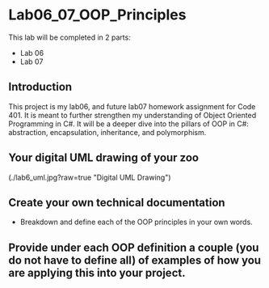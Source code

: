 # Lab06_07_OOP_Principles

This lab will be completed in 2 parts:

- Lab 06
- Lab 07

## Introduction

This project is my lab06, and future lab07 homework assignment for Code 401. It is meant to further strengthen my understanding of Object Oriented Programming in C#. It will be a deeper dive into the pillars of OOP in C#: abstraction, encapsulation, inheritance, and polymorphism.

## Your digital UML drawing of your zoo

(./lab6_uml.jpg?raw=true "Digital UML Drawing")

## Create your own technical documentation

- Breakdown and define each of the OOP principles in your own words.

## Provide under each OOP definition a couple (you do not have to define all) of examples of how you are applying this into your project.
